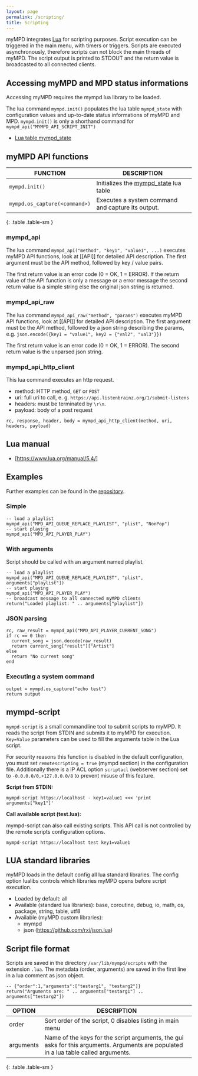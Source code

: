```yaml
---
layout: page
permalink: /scripting/
title: Scripting
---
```


myMPD integrates [Lua](http://www.lua.org) for scripting purposes. Script execution can be triggered in the main menu, with timers or triggers. Scripts are executed asynchronously, therefore scripts can not block the main threads of myMPD. The script output is printed to STDOUT and the return value is broadcasted to all connected clients.

## Accessing myMPD and MPD status informations

Accessing myMPD requires the mympd lua library to be loaded.

The lua command `mympd.init()` populates the lua table `mympd_state` with configuration values and up-to-date status informations of myMPD and MPD. `mympd.init()` is only a shorthand command for `mympd_api("MYMPD_API_SCRIPT_INIT")`

- [Lua table mympd_state](/scripting/lua-table-mympd_state)

## myMPD API functions

| FUNCTION | DESCRIPTION |
| -------- | ----------- |
| `mympd.init()` | Initializes the [mympd_state](/scripting/lua-table-mympd_state) lua table |
| `mympd.os_capture(<command>)` | Executes a system command and capture its output. |
{: .table .table-sm }

### mympd_api

The lua command `mympd_api("method", "key1", "value1", ...)` executes myMPD API functions, look at [[API]] for detailed API description. The first argument must be the API method, followed by key / value pairs.

The first return value is an error code (0 = OK, 1 = ERROR). If the return value of the API function is only a message or a error message the second return value is a simple string else the original json string is returned.

### mympd_api_raw

The lua command `mympd_api_raw("method", "params")` executes myMPD API functions, look at [[API]] for detailed API description. The first argument must be the API method, followed by a json string describing the params, e.g. `json.encode({key1 = "value1", key2 = {"val2", "val3"}})`

The first return value is an error code (0 = OK, 1 = ERROR). The second return value is the unparsed json string.

### mympd_api_http_client

This lua command executes an http request.

- method: HTTP method, `GET` or `POST`
- uri: full uri to call, e. g. `https://api.listenbrainz.org/1/submit-listens`
- headers: must be terminated by `\r\n`.
- payload: body of a post request

```
rc, response, header, body = mympd_api_http_client(method, uri, headers, payload)
```

## Lua manual

- [https://www.lua.org/manual/5.4/]

## Examples

Further examples can be found in the [repository](https://github.com/jcorporation/myMPD/tree/master/contrib/scripts).

### Simple
```
-- load a playlist
mympd_api("MPD_API_QUEUE_REPLACE_PLAYLIST", "plist", "NonPop")
-- start playing
mympd_api("MPD_API_PLAYER_PLAY")
```

### With arguments
Script should be called with an argument named playlist.
```
-- load a playlist
mympd_api("MPD_API_QUEUE_REPLACE_PLAYLIST", "plist", arguments["playlist"])
-- start playing
mympd_api("MPD_API_PLAYER_PLAY")
-- broadcast message to all connected myMPD clients
return("Loaded playlist: " .. arguments["playlist"])
```

### JSON parsing
```
rc, raw_result = mympd_api("MPD_API_PLAYER_CURRENT_SONG")
if rc == 0 then
  current_song = json.decode(raw_result)
  return current_song["result"]["Artist"]
else
  return "No current song"
end
```

### Executing a system command

```
output = mympd.os_capture("echo test")
return output
```

## mympd-script
`mympd-script` is a small commandline tool to submit scripts to myMPD. It reads the script from STDIN and submits it to myMPD for execution. `Key=Value` parameters can be used to fill the arguments table in the Lua script.

For security reasons this function is disabled in the default configuration, you must set `remotescripting = true` (mympd section) in the configuration file. Additionally there is a IP ACL option `scriptacl` (webserver section) set to `-0.0.0.0/0,+127.0.0.0/8` to prevent misuse of this feature.

**Script from STDIN:**
```
mympd-script https://localhost - key1=value1 <<< 'print arguments["key1"]'
```

**Call available script (test.lua):**

mympd-script can also call existing scripts. This API call is not controlled by the remote scripts configuration options.

```
mympd-script https://localhost test key1=value1 
```

## LUA standard libraries
myMPD loads in the default config all lua standard libraries. The config option lualibs controls which libraries myMPD opens before script execution.

- Loaded by default: all
- Available (standard lua libraries): base, coroutine, debug, io, math, os, package, string, table, utf8  
- Available (myMPD custom libraries):
  - mympd
  - json (https://github.com/rxi/json.lua)

## Script file format

Scripts are saved in the directory `/var/lib/mympd/scripts` with the extension `.lua`. The metadata (order, arguments) are saved in the first line in a lua comment as json object.

```
-- {"order":1,"arguments":["testarg1", "testarg2"]}
return("Arguments are: " .. arguments["testarg1"] .. arguments["testarg2"])
```

| OPTION | DESCRIPTION |
| ------ | ----------- |
| order | Sort order of the script, 0 disables listing in main menu |
| arguments | Name of the keys for the script arguments, the gui asks for this arguments. Arguments are populated in a lua table called arguments. |
{: .table .table-sm }
